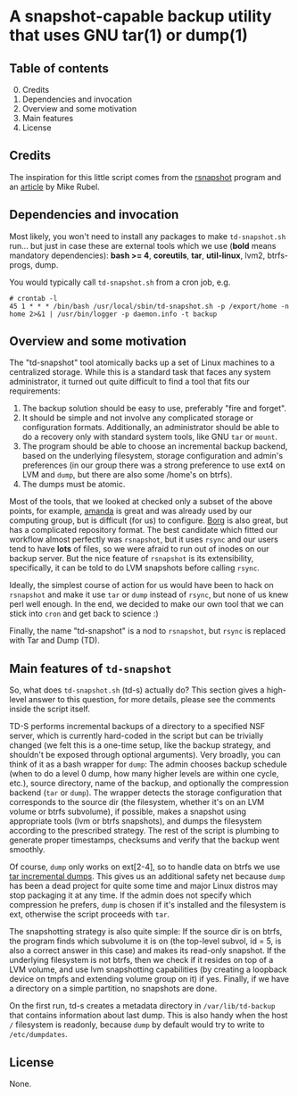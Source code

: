 # A snapshot-capable backup utility that uses GNU tar(1) or dump(1)

## Table of contents
0. Credits
1. Dependencies and invocation
2. Overview and some motivation
3. Main features
4. License

## Credits

The inspiration for this little script comes from the [rsnapshot](https://rsnapshot.org/) program and an [article](http://www.mikerubel.org/computers/rsync_snapshots) by Mike Rubel.

## Dependencies and invocation

Most likely, you won't need to install any packages to make `td-snapshot.sh` run... but just in case these are external tools which we use (**bold** means mandatory dependencies): **bash >= 4**, **coreutils**, **tar**, **util-linux**, lvm2, btrfs-progs, dump.

You would typically call `td-snapshot.sh` from a cron job, e.g.
```
# crontab -l
45 1 * * * /bin/bash /usr/local/sbin/td-snapshot.sh -p /export/home -n home 2>&1 | /usr/bin/logger -p daemon.info -t backup
```

## Overview and some motivation

The "td-snapshot" tool atomically backs up a set of Linux machines to a centralized storage. While this is a standard task that faces any system administrator, it turned out quite difficult to find a tool that fits our requirements:

1. The backup solution should be easy to use, preferably "fire and forget".
2. It should be simple and not involve any complicated storage or configuration formats. Additionally, an administrator should be able to do a recovery only with standard system tools, like GNU `tar` or `mount`.
3. The program should be able to choose an incremental backup backend, based on the underlying filesystem, storage configuration and admin's preferences (in our group there was a strong preference to use ext4 on LVM and `dump`, but there are also some /home's on btrfs).
4. The dumps must be atomic.

Most of the tools, that we looked at checked only a subset of the above points, for example, [amanda](www.amanda.org) is great and was already used by our computing group, but is difficult (for us) to configure. [Borg](https://borgbackup.readthedocs.io/en/stable/) is also great, but has a complicated repository format. The best candidate which fitted our workflow almost perfectly was `rsnapshot`, but it uses `rsync` and our users tend to have **lots** of files, so we were afraid to run out of inodes on our backup server. But the nice feature of `rsnapshot` is its extensibility, specifically, it can be told to do LVM snapshots before calling `rsync`.

Ideally, the simplest course of action for us would have been to hack on `rsnapshot` and make it use `tar` or `dump` instead of `rsync`, but none of us knew perl well enough. In the end, we decided to make our own tool that we can stick into `cron` and get back to science :)

Finally, the name "td-snapshot" is a nod to `rsnapshot`, but `rsync` is replaced with Tar and Dump (TD).

## Main features of `td-snapshot`

So, what does `td-snapshot.sh` (td-s) actually do? This section gives a high-level answer to this question, for more details, please see the comments inside the script itself.

TD-S performs incremental backups of a directory to a specified NSF server, which is currently hard-coded in the script but can be trivially changed (we felt this is a one-time setup, like the backup strategy, and shouldn't be exposed through optional arguments). Very broadly, you can think of it as a bash wrapper for `dump`: The admin chooses backup schedule (when to do a level 0 dump, how many higher levels are within one cycle, etc.), source directory, name of the backup, and optionally the compression backend (`tar` or `dump`). The wrapper detects the storage configuration that corresponds to the source dir (the filesystem, whether it's on an LVM volume or btrfs subvolume), if possible, makes a snapshot using appropriate tools (lvm or btrfs snapshots), and dumps the filesystem according to the prescribed strategy. The rest of the script is plumbing to generate proper timestamps, checksums and verify that the backup went smoothly.

Of course, `dump` only works on ext[2-4], so to handle data on btrfs we use [tar incremental dumps](https://www.gnu.org/software/tar/manual/html_node/Incremental-Dumps.html). This gives us an additional safety net because `dump` has been a dead project for quite some time and major Linux distros may stop packaging it at any time. If the admin does not specify which compression he prefers, `dump` is chosen if it's installed and the filesystem is ext, otherwise the script proceeds with `tar`.

The snapshotting strategy is also quite simple: If the source dir is on btrfs, the program finds which subvolume it is on (the top-level subvol, id = 5, is also a correct answer in this case) and makes its read-only snapshot. If the underlying filesystem is not btrfs, then we check if it resides on top of a LVM volume, and use lvm snapshotting capabilities (by creating a loopback device on tmpfs and extending volume group on it) if yes. Finally, if we have a directory on a simple partition, no snapshots are done.

On the first run, td-s creates a metadata directory in `/var/lib/td-backup` that contains information about last dump. This is also handy when the host `/` filesystem is readonly, because `dump` by default would try to write to `/etc/dumpdates`.

## License

None.
